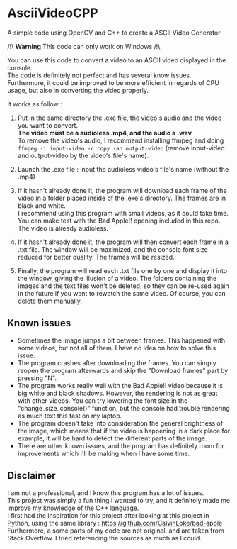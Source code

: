 # AsciiVideoCPP
A simple code using OpenCV and C++ to create a ASCII Video Generator  

/!\ <b>Warning</b> This code can only work on Windows /!\  

You can use this code to convert a video to an ASCII video displayed in the console.  
The code is definitely not perfect and has several know issues.   
Furthermore, it could be improved to be more efficient in regards of CPU usage, but also in converting the video properly.  

It works as follow :  
1. Put in the same directory the .exe file, the video's audio and the video you want to convert.   
<b>The video must be a audioless .mp4, and the audio a .wav</b>  
To remove the video's audio, I recommend installing ffmpeg and doing `ffmpeg -i input-video -c copy -an output-video` (remove input-video and output-video by the video's file's name).  

2. Launch the .exe file : input the audioless video's file's name (without the .mp4)  
3. If it hasn't already done it, the program will download each frame of the video in a folder placed inside of the .exe's directory. The frames are in black and white.  
I recommend using this program with small videos, as it could take time. You can make test with the Bad Apple!! opening included in this repo. The video is already audioless.  
4. If it hasn't already done it, the program will then convert each frame in a .txt file. The window will be maximized, and the console font size reduced for better quality. The frames will be resized.  
5. Finally, the program will read each .txt file one by one and display it into the window, giving the illusion of a video. The folders containing the images and the text files won't be deleted, so they can be re-used again in the future if you want to rewatch the same video. Of course, you can delete them manually.  
  
## Known issues  

- Sometimes the image jumps a bit between frames. This happened with some videos, but not all of them. I have no idea on how to solve this issue.  
- The program crashes after downloading the frames. You can simply reopen the program afterwards and skip the "Download frames" part by pressing "N".  
- The program works really well with the Bad Apple!! video because it is big white and black shadows. However, the rendering is not as great with other videos. You can try lowering the font size in the "change_size_console()" function, but the console had trouble rendering as much text this fast on my laptop.  
- The program doesn't take into consideration the general brightness of the image, which means that if the video is happening in a dark place for example, it will be hard to detect the different parts of the image.  
- There are other known issues, and the program has definitely room for improvements which I'll be making when I have some time.  
  
## Disclaimer  

I am not a professional, and I know this program has a lot of issues.  
This project was simply a fun thing I wanted to try, and it definitely made me improve my knowledge of the C++ language.  
I first had the inspiration for this project after looking at this project in Python, using the same library : https://github.com/CalvinLoke/bad-apple  
Furthermore, a some parts of my code are not original, and are taken from Stack Overflow. I tried referencing the sources as much as I could.
